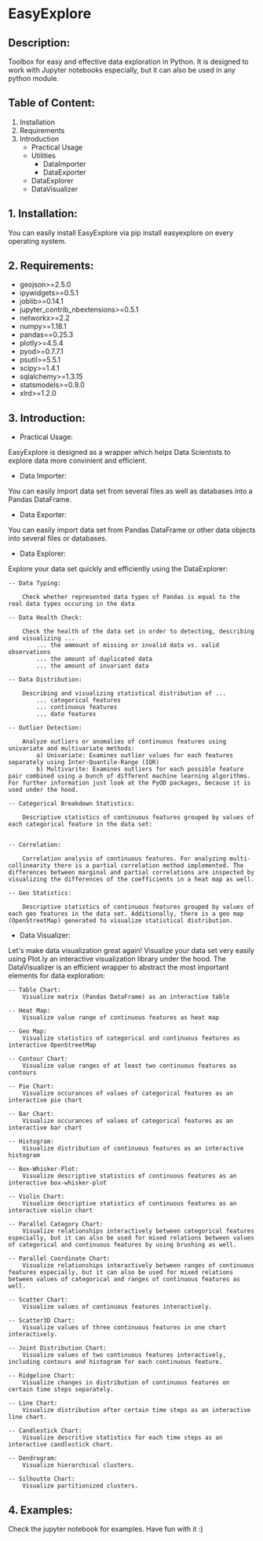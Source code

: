 # EasyExplore

## Description:
Toolbox for easy and effective data exploration in Python. It is designed to work with Jupyter notebooks especially, but it can also be used in any python module.

## Table of Content:
1. Installation
2. Requirements
3. Introduction
    - Practical Usage
    - Utilities
        - DataImporter
        - DataExporter
    - DataExplorer
    - DataVisualizer


## 1. Installation:
You can easily install EasyExplore via pip install easyexplore on every operating system.

## 2. Requirements:
 - geojson>=2.5.0
 - ipywidgets>=0.5.1
 - joblib>=0.14.1
 - jupyter_contrib_nbextensions>=0.5.1
 - networkx>=2.2
 - numpy>=1.18.1
 - pandas==0.25.3
 - plotly>=4.5.4
 - pyod>=0.7.7.1
 - psutil>=5.5.1
 - scipy>=1.4.1
 - sqlalchemy>=1.3.15
 - statsmodels>=0.9.0
 - xlrd>=1.2.0

## 3. Introduction:
 - Practical Usage:
 
 EasyExplore is designed as a wrapper which helps Data Scientists to explore data more convinient and efficient.
 
 - Data Importer:
 
 You can easily import data set from several files as well as databases into a Pandas DataFrame.
 
 - Data Exporter:
 
 You can easily import data set from Pandas DataFrame or other data objects into several files or databases.
 
 - Data Explorer:
 
 Explore your data set quickly and efficiently using the DataExplorer:

    -- Data Typing:

        Check whether represented data types of Pandas is equal to the real data types occuring in the data

    -- Data Health Check:

        Check the health of the data set in order to detecting, describing and visualizing ...
            ... the ammount of missing or invalid data vs. valid observations
            ... the amount of duplicated data
            ... the amount of invariant data

    -- Data Distribution:

        Describing and visualizing statistical distribution of ...
            ... categorical features
            ... continuous features
            ... date features

    -- Outlier Detection:

        Analyze outliers or anomalies of continuous features using univariate and multivariate methods:
            a) Univariate: Examines outlier values for each features separately using Inter-Quantile-Range (IQR)
            b) Multivarite: Examines outliers for each possible feature pair combined using a bunch of different machine learning algorithms. For further information just look at the PyOD packages, because it is used under the hood.

    -- Categorical Breakdown Statistics:

        Descriptive statistics of continuous features grouped by values of each categorical feature in the data set:


    -- Correlation:

        Correlation analysis of continuous features. For analyzing multi-collinearity there is a partial correlation method implemented. The differences between marginal and partial correlations are inspected by visualizing the differences of the coefficients in a heat map as well.

    -- Geo Statistics:

        Descriptive statistics of continuous features grouped by values of each geo features in the data set. Additionally, there is a geo map (OpenStreetMap) generated to visualize statistical distribution.

- Data Visualizer:

Let's make data visualization great again!
Visualize your data set very easily using Plot.ly an interactive visualization library under the hood. The DataVisualizer is an efficient wrapper to abstract the most important elements for data exploration:

    -- Table Chart:
        Visualize matrix (Pandas DataFrame) as an interactive table

    -- Heat Map:
        Visualize value range of continuous features as heat map

    -- Geo Map:
        Visualize statistics of categorical and continuous features as interactive OpenStreetMap

    -- Contour Chart:
        Visualize value ranges of at least two continuous features as contours

    -- Pie Chart:
        Visualize occurances of values of categorical features as an interactive pie chart

    -- Bar Chart:
        Visualize occurances of values of categorical features as an interactive bar chart

    -- Histogram:
        Visualize distribution of continuous features as an interactive histogram

    -- Box-Whisker-Plot:
        Visualize descriptive statistics of continuous features as an interactive box-whisker-plot

    -- Violin Chart:
        Visualize descriptive statistics of continuous features as an interactive violin chart

    -- Parallel Category Chart:
        Visualize relationships interactively between categorical features especially, but it can also be used for mixed relations between values of categorical and continuous features by using brushing as well.

    -- Parallel Coordinate Chart:
        Visualize relationships interactively between ranges of continuous features especially, but it can also be used for mixed relations between values of categorical and ranges of continuous features as well.

    -- Scatter Chart:
        Visualize values of continuous features interactively.

    -- Scatter3D Chart:
        Visualize values of three continuous features in one chart interactively.

    -- Joint Distribution Chart:
        Visualize values of two continuous features interactively, including contours and histogram for each continuous feature.

    -- Ridgeline Chart:
        Visualize changes in distribution of continuous features on certain time steps separately.

    -- Line Chart:
        Visualize distribution after certain time steps as an interactive line chart.

    -- Candlestick Chart:
        Visualize descritive statistics for each time steps as an interactive candlestick chart.

    -- Dendrogram:
        Visualize hierarchical clusters.

    -- Silhoutte Chart:
        Visualize partitionized clusters.

## 4. Examples:

Check the jupyter notebook for examples. Have fun with it :)
